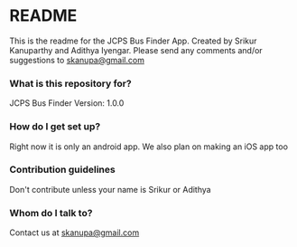 # README #

This is the readme for the JCPS Bus Finder App. Created by Srikur Kanuparthy and Adithya Iyengar. Please send any comments and/or suggestions to skanupa@gmail.com

### What is this repository for? ###

JCPS Bus Finder
Version: 1.0.0

### How do I get set up? ###

Right now it is only an android app. We also plan on making an iOS app too 

### Contribution guidelines ###

Don't contribute unless your name is Srikur or Adithya

### Whom do I talk to? ###

Contact us at skanupa@gmail.com